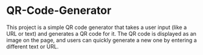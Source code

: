 # QR-Code-Generator
This project is a simple QR code generator that takes a user input (like a URL or text) and generates a QR code for it. The QR code is displayed as an image on the page, and users can quickly generate a new one by entering a different text or URL.
